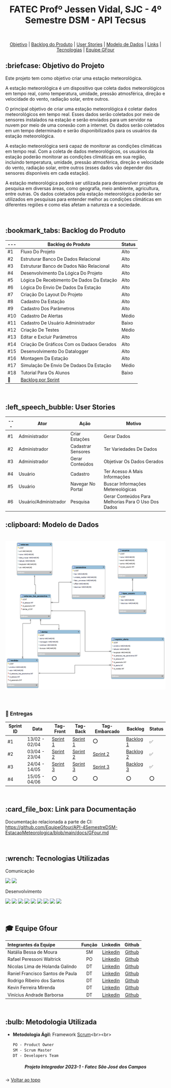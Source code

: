 <p align="center">
<h1 align="center"> FATEC Profº Jessen Vidal, SJC - 4º Semestre DSM - API Tecsus </h1>
<br id="topo">
<p align="center">
    <a href="#Objetivo">Objetivo</a>  |  
    <a href="#backlog">Backlog do Produto</a>  |
    <a href="#userstories">User Stories</a>  |
    <a href="#modelo">Modelo de Dados</a>  |
    <a href="#links">Links</a>  |  
    <a href="#tecnologias">Tecnologias</a>  |  
    <a href="#equipe">Equipe GFour</a>
</p>


<span id="Objetivo">
<h2> :briefcase: Objetivo do Projeto </h2>
<p>Este projeto tem como objetivo criar uma estação meteorológica.</p>

<p>A estação meteorológica é um dispositivo que coleta dados meteorológicos em tempo real, como temperatura, umidade, pressão atmosférica, direção e velocidade do vento, radiação solar, entre outros.</p>

<p>O principal objetivo de criar uma estação meteorológica é coletar dados meteorológicos em tempo real. Esses dados serão coletados por meio de sensores instalados na estação e serão enviados para um servidor na nuvem por meio de uma conexão com a internet. Os dados serão coletados em um tempo determinado e serão disponibilizados para os usuários da estação meteorológica.</p>

<p>A estação meteorológica será capaz de monitorar as condições climáticas em tempo real. Com a coleta de dados meteorológicos, os usuários da estação poderão monitorar as condições climáticas em sua região, incluindo temperatura, umidade, pressão atmosférica, direção e velocidade do vento, radiação solar, entre outros (esses dados vão depender dos sensores disponíveis em cada estação).</p>

<p>A estação meteorológica poderá ser utilizada para desenvolver projetos de pesquisa em diversas áreas, como geografia, meio ambiente, agricultura, entre outras. Os dados coletados pela estação meteorológica poderão ser utilizados em pesquisas para entender melhor as condições climáticas em diferentes regiões e como elas afetam a natureza e a sociedade.
</p>
<br>

<span id="backlog">
<h2> :bookmark_tabs: Backlog do Produto </h2>

--- | Backlog do Produto | Status |
----|------------------- | ------
#1 | Fluxo Do Projeto | Alto |
#2 | Estruturar Banco De Dados Relacional | Alto |
#3 | Estruturar Banco de Dados Não Relacional | Alto |
#4 | Desenvolvimento Da Lógica Do Projeto | Alto |
#5 | Lógica De Recebimento De Dados Da Estação | Alto |
#6 | Lógica Do Envio De Dados Da Estação | Alto |
#7 | Criação Do Layout Do Projeto | Alto |
#8 | Cadastro Da Estação | Alto |
#9 | Cadastro Dos Parâmetros | Alto |
#10 | Cadastro De Alertas | Médio |
#11 | Cadastro De Usuário Administrador | Baixo |
#12 | Criação De Testes | Médio |
#13 | Editar e Excluir Parâmetros | Alto |
#14 | Criação De Gráficos Com os Dadaos Gerados | Alto |
#15 | Desenvolvimento Do Datalogger | Alto |
#16 | Montagem Da Estação | Alto |
#17 | Simulação De Envio De Dadaos Da Estação | Médio |
#18 | Tutorial Para Os Alunos | Baixo |
🔗 | [Backlog por Sprint](https://docs.google.com/document/d/1kECz8mn7UBylxL2PJYfd3QBeSv1SXjSDf6k_uKoqY1A/edit?usp=sharing) | 
<br>

<span id="userstories">
<h2> :left_speech_bubble: User Stories </h2>

--- | Ator | Ação | Motivo
----|------|------|--------
#1 | Administrador | Criar Estações | Gerar Dados
#2 | Administrador | Cadastrar Sensores | Ter Variedades De Dados
#3 | Administrador | Gerar Conteúdos | Objetivar Os Dados Gerados
#4 | Usuário | Cadastro | Ter Acesso A Mais Informações
#5 | Usuário | Navegar No Portal | Buscar Informações Metereológicas
#6 | Usuário/Administrador | Pesquisa | Gerar Conteúdos Para Melhorias Para O Uso Dos Dados 
	
	
<span id="modelo">
<h2> :clipboard: Modelo de Dados</h2>
<h1 align="center">
<img src = "/docs/db.png"></h1>
<br>

### 🎯 Entregas

Sprint ID | Data | Tag-Front | Tag-Back | Tag-Embarcado | Backlog | Status
----------|------|-----|-----|--------|---------|--------
#1 | 13/02 - 02/04 |[Sprint 1](https://github.com/EquipeGfour/Estacao-Metereologica-Front-end/releases/tag/v.1.0.0)|[Sprint 1](https://github.com/EquipeGfour/Estacao-Metereologica-Back-end/releases/tag/V.1.0.0) |:o:| [Backlog 1](https://docs.google.com/document/d/1X0sJpTvTipJn6LGlCzBS3zH4PiVQD2FGQEUnLYPDU-0/edit?usp=sharing) |:white_check_mark:|
#2 | 03/04 - 23/04 |[Sprint 2](https://github.com/EquipeGfour/Estacao-Metereologica-Front-end/releases/tag/v.2.0.0)|[Sprint 2](https://github.com/EquipeGfour/Estacao-Metereologica-Back-end/releases/tag/v.2.0.0)|[Sprint 2](https://github.com/EquipeGfour/Estacao-Metereologica-Back-end-Embarcado/releases/tag/v.1.0.0)| [Backlog 2](https://docs.google.com/document/d/1XLFLpBK7L-1YppTnLU_odh3c0Tnb3zaY-6-pZQnwhls/edit?usp=sharing) |:white_check_mark:|
#3 | 24/04 - 14/05 |[Sprint 3](https://github.com/EquipeGfour/Estacao-Metereologica-Front-end/releases/tag/v.3.0.0)|[Sprint 3](https://github.com/EquipeGfour/Estacao-Metereologica-Back-end/releases/tag/v.3.0.0.0)|[Sprint 3](https://github.com/EquipeGfour/Estacao-Metereologica-Back-end-Embarcado/releases/tag/v.3.0.0)|[Backlog 3](https://docs.google.com/document/d/15NG5KxKKUBZf64lEiQlZ7_cW3IXfhOy9eXjXEHpE8UM/edit?usp=share_link)|:white_check_mark:|
#4 | 15/05 - 04/06 |:o:|:o:|:o:|:o:|:o:|
<br>

<span id="links">
<h2>:card_file_box: Link para Documentação</h2>

Documentação relacionada a parte de CI:
<br>
https://github.com/EquipeGfour/API-4SemestreDSM-EstacaoMeteorologica/blob/main/docs/GFour.md

<br>
<span id="tecnologias">
<h2>:wrench: Tecnologias Utilizadas</h2>
<p>
<p> Comunicação <p>
<img src="https://img.shields.io/badge/Discord-CED4DA?style=for-the-badge&logo=discord&logoColor=5865F2"/> 
<img src="https://img.shields.io/badge/Trello-CED4DA?style=for-the-badge&logo=trello&logoColor=0052CC"/>
<p> Desenvolvimento <p>
<img src="https://img.shields.io/badge/Figma-CED4DA?style=for-the-badge&logo=figma&logoColor=F24E1E"/>
<img src="https://img.shields.io/badge/CSS3-CED4DA?style=for-the-badge&logo=css3&logoColor=1572B6"/> 
<img src="https://img.shields.io/badge/JavaScript-CED4DA?style=for-the-badge&logo=javascript&logoColor=F7DF1E"/>  
<img src="https://img.shields.io/badge/TypeScript-CED4DA?style=for-the-badge&logo=typescript&logoColor=007ACC"/>
<img src="https://img.shields.io/badge/MySQL-CED4DA?style=for-the-badge&logo=mysql&logoColor=4EA94B"	
<br>

<img src="https://img.shields.io/badge/React-CED4DA?style=for-the-badge&logo=react&logoColor=61DAFB"/> 
<img src="https://img.shields.io/badge/MongoDB-CED4DA?style=for-the-badge&logo=mongodb&logoColor=4EA94B"/>
<img src="https://img.shields.io/badge/C%2B%2B-CED4DA?style=for-the-badge&logo=c%2B%2B&logoColor=4EA94B"/>
<img src="https://img.shields.io/badge/Selenium-CED4DA?style=for-the-badge&logo=selenium&logoColor=61DAFB"/>

</p>
<br>

<div id='equipe'>
<h2> 🎓 Equipe Gfour</h2>
    

Integrantes da Equipe | Função | Linkedin | Github| 
:--------- | :------: | :-------: | :-------: | 
Natália Bessa de Moura | SM | [Linkedin](https://www.linkedin.com/in/natalia-bessa-59b671220/) | [Github](https://github.com/lirabessa)|
Rafael Peressoni Waltrick | PO | [Linkedin](https://www.linkedin.com/in/rafael-p-waltrick-7211b4221) |  [Github](https://github.com/rafawaltrick)|
Nicolas Lima de Holanda Galindo | DT | [Linkedin](https://www.linkedin.com/in/nicolas-lima-2a75a3220/) | [Github](https://github.com/Nicolas734)|
Raniel Francisco Santos de Paula | DT |[Linkedin](https://www.linkedin.com/in/raniel-santos-204878222/)| [Github](https://github.com/Raniel-Santos)|
Rodrigo Ribeiro dos Santos | DT | [Linkedin](https://www.linkedin.com/in/rodrigo-ribeiro-5008211b8/) | [Github](https://github.com/rodrigoribeiro027)|
Kevin Ferreira Mirenda | DT | [Linkedin](https://br.linkedin.com/in/vin%C3%ADcius-barbosa-78111a206?trk) | [Github](https://github.com/KevinFMfatec)
Vinícius Andrade Barborsa | DT | [Linkedin](https://br.linkedin.com/in/kevin-mirenda-a54a64220) | [Github](https://github.com/ViniciusAndBar)



<br>
	
<h2>:bulb: Metodologia Utilizada</h2>

* **Metodologia Ágil:** Framework [Scrum](https://blog.contaazul.com/metodologia-scrum#:~:text=a%20planilha%20agora-,O%20que%20%C3%A9%20a%20metodologia%20Scrum,desenvolvedores%20de%20softwares%20e%20sistemas.)<br><br>

	`PO - Product Owner`<br>
	`SM - Scrum Master`<br>
	`DT - Developers Team`  

</div>
 
 <h5 align="center">  Projeto Integrador 2023-1 - Fatec São José dos Campos </h5>
 
 → [Voltar ao topo](#topo)
